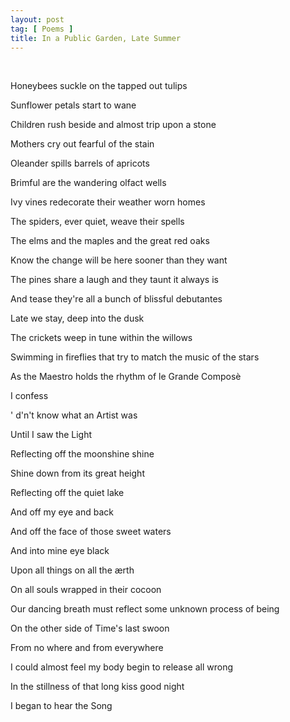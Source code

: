 ```yaml
---
layout: post
tag: [ Poems ]
title: In a Public Garden, Late Summer
---
```


<br/>

Honeybees suckle on the tapped out tulips

Sunflower petals start to wane

Children rush beside and almost trip upon a stone

Mothers cry out fearful of the stain

Oleander spills barrels of apricots

Brimful are the wandering olfact wells

Ivy vines redecorate their weather worn homes

The spiders, ever quiet, weave their spells

The elms and the maples and the great red oaks

Know the change will be here sooner than they want

The pines share a laugh and they taunt it always is

And tease they're all a bunch of blissful debutantes

Late we stay, deep into the dusk

The crickets weep in tune within the willows

Swimming in fireflies that try to match the music of the stars

As the Maestro holds the rhythm of le Grande Composè

I confess

' d'n't know what an Artist was

Until I saw the Light

Reflecting off the moonshine shine

Shine down from its great height

Reflecting off the quiet lake

And off my eye and back

And off the face of those sweet waters

And into mine eye black

Upon all things on all the ærth

On all souls wrapped in their cocoon

Our dancing breath must reflect some unknown process of being

On the other side of Time's last swoon

From no where and from everywhere

I could almost feel my body begin to release all wrong

In the stillness of that long kiss good night

I began to hear the Song

<br/>
